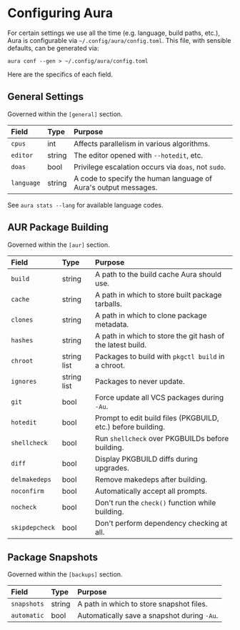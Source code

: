 # Configuring Aura

For certain settings we use all the time (e.g. language, build paths, etc.),
Aura is configurable via `~/.config/aura/config.toml`. This file, with sensible
defaults, can be generated via:

```
aura conf --gen > ~/.config/aura/config.toml
```

Here are the specifics of each field.

## General Settings

Governed within the `[general]` section.

| Field      | Type   | Purpose                                                         |
|:-----------|:-------|:----------------------------------------------------------------|
| `cpus`     | int    | Affects parallelism in various algorithms.                      |
| `editor`   | string | The editor opened with `--hotedit`, etc.                        |
| `doas`     | bool   | Privilege escalation occurs via `doas`, not `sudo`.             |
| `language` | string | A code to specify the human language of Aura's output messages. |

See `aura stats --lang` for available language codes.

## AUR Package Building 

Governed within the `[aur]` section.

| Field          | Type        | Purpose                                                      |
|:---------------|:------------|:-------------------------------------------------------------|
| `build`        | string      | A path to the build cache Aura should use.                   |
| `cache`        | string      | A path in which to store built package tarballs.             |
| `clones`       | string      | A path in which to clone package metadata.                   |
| `hashes`       | string      | A path in which to store the git hash of the latest build.   |
| `chroot`       | string list | Packages to build with `pkgctl build` in a chroot.           |
| `ignores`      | string list | Packages to never update.                                    |
| `git`          | bool        | Force update all VCS packages during `-Au`.                  |
| `hotedit`      | bool        | Prompt to edit build files (PKGBUILD, etc.) before building. |
| `shellcheck`   | bool        | Run `shellcheck` over PKGBUILDs before building.             |
| `diff`         | bool        | Display PKGBUILD diffs during upgrades.                      |
| `delmakedeps`  | bool        | Remove makedeps after building.                              |
| `noconfirm`    | bool        | Automatically accept all prompts.                            |
| `nocheck`      | bool        | Don't run the `check()` function while building.             |
| `skipdepcheck` | bool        | Don't perform dependency checking at all.                    |

## Package Snapshots

Governed within the `[backups]` section.

| Field       | Type   | Purpose                                     |
|:------------|:-------|:--------------------------------------------|
| `snapshots` | string | A path in which to store snapshot files.    |
| `automatic` | bool   | Automatically save a snapshot during `-Au`. |
